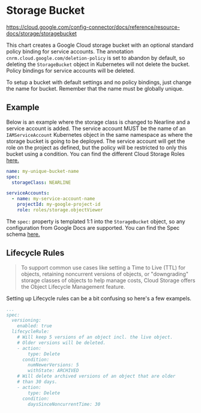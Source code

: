# Storage Bucket
https://cloud.google.com/config-connector/docs/reference/resource-docs/storage/storagebucket

This chart creates a Google Cloud storage bucket with an optional standard policy binding for service accounts.
The annotation `cnrm.cloud.google.com/deletion-policy` is set to abandon by default, so deleting the `StorageBucket` object in Kubernetes will not delete the bucket.
Policy bindings for service accounts will be deleted.

To setup a bucket with default settings and no policy bindings, just change the name for bucket. Remember that the name must be globally unique.

## Example

Below is an example where the storage class is changed to Nearline and a service account is added.
The service account MUST be the name of an `IAMServiceAccount` Kubernetes object in the same namespace as where the storage bucket is going to be deployed.
The service account will get the role on the project as defined, but the policy will be restricted to only this bucket using a condition. You can find the different Cloud Storage Roles [here.](https://cloud.google.com/iam/docs/understanding-roles#cloud-storage-roles)

```yaml
name: my-unique-bucket-name
spec:
  storageClass: NEARLINE

serviceAccounts:
  - name: my-service-account-name
    projectId: my-google-project-id
    role: roles/storage.objectViewer
```

The `spec:` property is templated 1:1 into the `StorageBucket` object, so any configuration from Google Docs are supported. You can find the Spec schema [here.](https://cloud.google.com/config-connector/docs/reference/resource-docs/storage/storagebucket#schema)

## Lifecycle Rules

>To support common use cases like setting a Time to Live (TTL) for objects, retaining noncurrent versions of objects, or "downgrading" storage classes of objects to help manage costs, Cloud Storage offers the Object Lifecycle Management feature.

Setting up Lifecycle rules can be a bit confusing so here's a few exampels.

```yaml
...
spec:
  versioning:
    enabled: true
  lifecycleRule:
    # Will keep 5 versions of an object incl. the live object. 
    # Older versions will be deleted.
    - action:
        type: Delete
      condition:
        numNewerVersions: 5
        withState: ARCHIVED
    # Will delete archived versions of an object that are older
    # than 30 days.
    - action:
        type: Delete
      condition:
        daysSinceNoncurrentTime: 30
```
